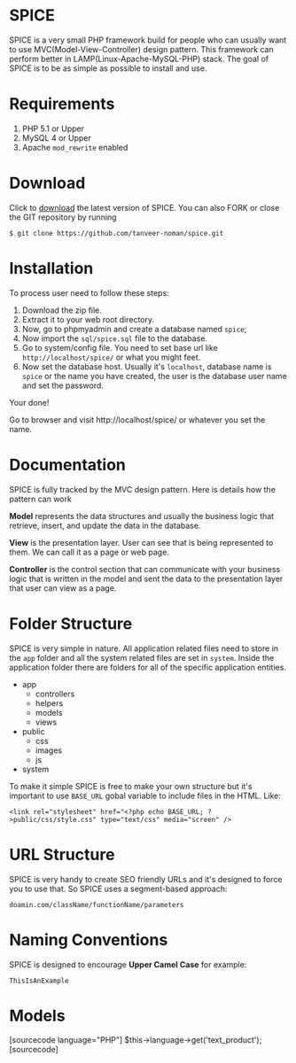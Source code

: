 SPICE
=====

SPICE is a very small PHP framework build for people who can usually want to use MVC(Model-View-Controller) design pattern. This framework can perform better in LAMP(Linux-Apache-MySQL-PHP) stack. The goal of SPICE is to be as simple as possible to install and use. 

Requirements
============

1. PHP 5.1 or Upper
2. MySQL 4 or Upper
3. Apache `mod_rewrite` enabled

Download
========

Click to <a href="https://github.com/tanveer-noman/spice/archive/master.zip" title="Download SPICE">download</a> the latest version of SPICE. You can also FORK or close the GIT repository by running

`$ git clone https://github.com/tanveer-noman/spice.git`

Installation
============

To process user need to follow these steps: 

1. Download the zip file.
2. Extract it to your web root directory.
3. Now, go to phpmyadmin and create a database named `spice`; 
4. Now import the `sql/spice.sql` file to the database.
5. Go to system/config file. You need to set base url like `http://localhost/spice/` or what you might feet.
6. Now set the database host. Usually it's `localhost`, database name is `spice` or the name you have created, the user is the database user name and set the password. 

Your done!

Go to browser and visit http://localhost/spice/ or whatever you set the name.

Documentation
=============

SPICE is fully tracked by the MVC design pattern. Here is details how the pattern can work

<strong>Model</strong> represents the data structures and usually the business logic that retrieve, insert, and update the data in the database. 

<strong>View</strong> is the presentation layer. User can see that is being represented to them. We can call it as a page or web page.

<strong>Controller</strong> is the control section that can communicate with your business logic that is written in the model and sent the data to the presentation layer that user can view as a page. 

Folder Structure
================

SPICE is very simple in nature. All application related files need to store in the `app` folder and all the system related files are set in `system`. Inside the application folder there are folders for all of the specific application entities.

<ul>
	<li>app
		<ul>
			<li>controllers</li>
			<li>helpers</li>
			<li>models</li>
			<li>views</li>
		</ul>
	</li>
	<li>public
		<ul>
			<li>css</li>
			<li>images</li>
			<li>js</li>
		</ul>
	</li>
	<li>system</li>
</ul>

To make it simple SPICE is free to make your own structure but it's important to use `BASE_URL` gobal variable to include files in the HTML. Like:

`<link rel="stylesheet" href="<?php echo BASE_URL; ?>public/css/style.css" type="text/css" media="screen" />`

URL Structure
=============

SPICE is very handy to create SEO friendly URLs and it's designed to force you to use that. So SPICE uses a segment-based approach:

`doamin.com/className/functionName/parameters`

Naming Conventions
==================

SPICE is designed to encourage <strong>Upper Camel Case</strong> for example: 

`ThisIsAnExample`

Models
======

[sourcecode language="PHP"]
$this->language->get('text_product');
[sourcecode]




